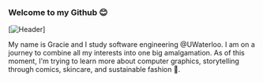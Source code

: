 ### Welcome to my Github 😊


[![Header](https://raw.githubusercontent.com/graciexia8/intro.jpeg "Header")]
 
My name is Gracie and I study software engineering @UWaterloo. I am on a journey to combine all my interests into one big amalgamation. As of this moment, I'm trying to learn more about computer graphics, storytelling through comics, skincare, and sustainable fashion 👯. 
